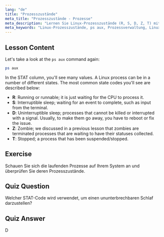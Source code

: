 ```yaml
---
lang: "de"
title: "Prozesszustände"
meta_title: "Prozesszustände - Prozesse"
meta_description: "Lernen Sie Linux-Prozesszustände (R, S, D, Z, T) mit `ps aux`. Verstehen Sie gängige STAT-Codes und verwalten Sie Prozesse effektiv. Starten Sie Ihre Linux-Reise!"
meta_keywords: "Linux-Prozesszustände, ps aux, Prozessverwaltung, Linux-Tutorial, Linux für Anfänger, STAT-Codes, Linux-Anleitung"
---
```


## Lesson Content

Let's take a look at the `ps aux` command again:

```bash
ps aux
```

In the STAT column, you'll see many values. A Linux process can be in a number of different states. The most common state codes you'll see are described below:

- **R**: Running or runnable; it is just waiting for the CPU to process it.
- **S**: Interruptible sleep; waiting for an event to complete, such as input from the terminal.
- **D**: Uninterruptible sleep; processes that cannot be killed or interrupted with a signal. Usually, to make them go away, you have to reboot or fix the issue.
- **Z**: Zombie; we discussed in a previous lesson that zombies are terminated processes that are waiting to have their statuses collected.
- **T**: Stopped; a process that has been suspended/stopped.

## Exercise

Schauen Sie sich die laufenden Prozesse auf Ihrem System an und überprüfen Sie deren Prozesszustände.

## Quiz Question

Welcher STAT-Code wird verwendet, um einen ununterbrechbaren Schlaf darzustellen?

## Quiz Answer

D
